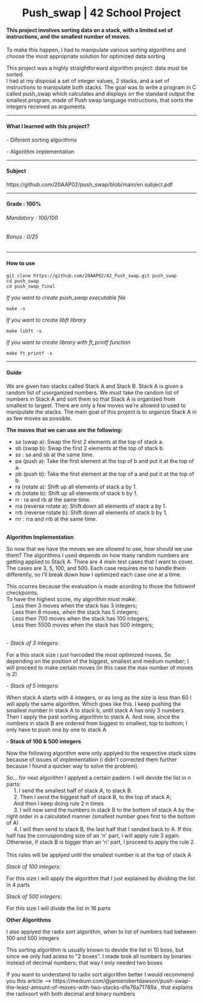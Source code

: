 <h1 align="center"> Push_swap | 42 School Project </h1>
<h4>This project involves sorting data on a stack, with a limited set of instructions, and the smallest number of moves.</h4>
<p>To make this happen, I had to manipulate various sorting algorithms and choose the most appropriate solution for optimized data sorting</p>
<p>This project was a highly straightforward algorithm project: data must be sorted.<br>
I had at my disposal a set of integer values, 2 stacks, and a set of instructions to manipulate both stacks. The goal was to write a program in C called 
push_swap which calculates and displays on the standard output the smallest program, made of Push swap language instructions, that sorts the integers 
received as arguments.</p>

-----

<h4>What I learned with this project?</h4>
<p>- Diferent sorting algorithms</p>
<p>- Algorithm implementation</p>

-----

<h4>Subject</h4>
https://github.com/20AAP02/push_swap/blob/main/en.subject.pdf

-----

<h4>Grade : 100%</h4>
<h6>Mandatory : 100/100</h6>
<h6>Bonus : 0/25</h6>

-----

<h4>How to use</h4>

```
git clone https://github.com/20AAP02/42_Push_swap.git push_swap
cd push_swap
cd push_swap_final
```

<i>If you want to create push_swap executable file</i>

```
make -s
```

<i>If you want to create libft library</i>

```
make libft -s
```

<i>If you want to create library with ft_printf function</i>

```
make ft_printf -s
```

-----

<h4>Guide</h4>

<p>We are given two stacks called Stack A and Stack B. Stack A is given a random list of unorganized numbers. We must take the random list of 
numbers in Stack A and sort them so that Stack A is organized from smallest to largest. There are only a few moves we’re allowed to used to 
manipulate the stacks. The main goal of this project is to organize Stack A in as few moves as possible.</p>

<b>The moves that we can use are the following:</b>  
- sa (swap a): Swap the first 2 elements at the top of stack a.<br> 
- sb (swap b): Swap the first 2 elements at the top of stack b.<br> 
- ss : sa and sb at the same time.<br> 
- pa (push a): Take the first element at the top of b and put it at the top of a.<br> 
- pb (push b): Take the first element at the top of a and put it at the top of b.<br> 
- ra (rotate a): Shift up all elements of stack a by 1.<br> 
- rb (rotate b): Shift up all elements of stack b by 1.<br> 
- rr : ra and rb at the same time.<br> 
- rra (reverse rotate a): Shift down all elements of stack a by 1.<br> 
- rrb (reverse rotate b): Shift down all elements of stack b by 1.<br> 
- rrr : rra and rrb at the same time.<br><br>

<b>Algorithm Implementation</b>
<p>So now that we have the moves we are allowed to use, how should we use them? The algorithms I used depends on how many random numbers are getting applied to Stack A. There are 4 main test cases that I want to cover. The cases are 3, 5, 100, and 500. Each case requires me to handle them differently, so I’ll break down how I optimized each case one at a time.</p>
<p>This ocurres because the evaluation is made acording to those the followinf checkpoints.<br>To have the highest score, my algorithm must make:<br>
&nbsp;&nbsp;&nbsp;&nbsp;Less then 3 moves when the stack has 3 integers;<br>
&nbsp;&nbsp;&nbsp;&nbsp;Less then 8 moves, when the stack has 5 integers;<br>
&nbsp;&nbsp;&nbsp;&nbsp;Less then 700 moves when the stack has 100 integers;<br>
&nbsp;&nbsp;&nbsp;&nbsp;Less then 5500 moves when the stack has 500 integers;</p><br>
<i>- Stack of 3 integers:</i>
<p>For a this stack size i just harcoded the most optimized moves. So depending on the position of the biggest, smallest and medium number; I will
proceed to make certain moves (in this case the max number of moves is 2)</p>
<i>- Stack of 5 integers:</i>
<p>When stack A starts with 4 integers, or as long as the size is less than 60 I will apply the same algorithm. Which goes like this. I keep pushing the smallest number in stack A to stack b, until stack A has only 3 numbers. Then I apply the past sorting algorithm to stack A. And now, since the numbers in stack B are ordered from biggest to smallest, top to bottom; I only have to push one by one to stack A</p>
<b>- Stack of 100 & 500 integers</b>
<p>Now the following algorithm were only applyed to the respective stack sizes because of issues of implementation (i didn't corrected them further because I found a quicker way to solve the problem).</p>
<p>So... for next algorithm I applyed a certain padern. I will devide the list in n parts:<br>
&nbsp;&nbsp;&nbsp;&nbsp; 1. I send the smallest half of stack A, to stack B.<br>
&nbsp;&nbsp;&nbsp;&nbsp; 2. Then I send the biggest half of stack B, to the top of stack A;<br>
&nbsp;&nbsp;&nbsp;&nbsp; And then I keep doing rule 2 n times<br>
&nbsp;&nbsp;&nbsp;&nbsp; 3. I will now send the numbers in stack B to the bottom of stack A by the right order in a calculated manner (smallest number goes first to the bottom of A)<br>
&nbsp;&nbsp;&nbsp;&nbsp; 4. I will then send to stack B, the last half that I sended back to A. If this half has the corrusponding size of an 'n' part, I will apply rule 3 again. Otherwise, if stack B is bigger than an 'n' part, I proceed to apply the rule 2.<br><br>
This rules will be applyed until the smallest number is at the top of stack A</p>


<i>Stack of 100 integers:</i>
<p>For this size I will apply the algorithm that I just explained by dividing the list in 4 parts</p>
<i>Stack of 500 integers:</i>
<p>For this size I will divide the list in 16 parts</p>

<b>Other Algorithms</b>
<p>I also applyed the radix sort algorithm, when to list of numbers had between 100 and 500 integers</p>
<p>This sorting algorithm is usually known to devide the list in 10 boxs, but since we only had acess to "2 boxes". I made took all numbers by binaries instead of decimal numbers; that way I only needed two boxes</p>
<p>If you want to understand to radix sort algorithm better I would recommend you this article --> https://medium.com/@jamierobertdawson/push-swap-the-least-amount-of-moves-with-two-stacks-d1e76a71789a , that explains the radixsort with both decimal and binary numbers</p>
